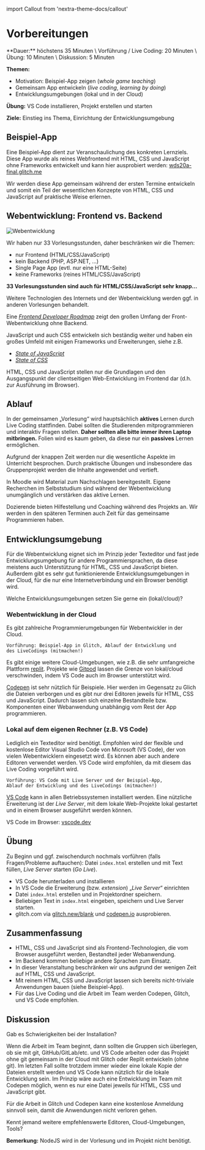 import Callout from 'nextra-theme-docs/callout'

# Vorbereitungen

<Callout>
  **Dauer:** höchstens 35 Minuten \
  Vorführung / Live Coding: 20 Minuten \
  Übung: 10 Minuten \
  Diskussion: 5 Minuten

  **Themen:**
  - Motivation: Beispiel-App zeigen (_whole game teaching_)
  - Gemeinsam App entwickeln (_live coding_, _learning by doing_)
  - Entwicklungsumgebungen (lokal und in der Cloud)

  **Übung:** VS Code installieren, Projekt erstellen und starten

  **Ziele:** Einstieg ins Thema, Einrichtung der Entwicklungsumgebung
</Callout>

## Beispiel-App

Eine Beispiel-App dient zur Veranschaulichung des konkreten Lernziels. 
Diese App wurde als reines Webfrontend mit HTML, CSS und JavaScript 
ohne Frameworks entwickelt und kann hier ausprobiert werden:
[wds20a-final.glitch.me](https://wds20a-final.glitch.me)

Wir werden diese App gemeinsam während der ersten Termine
entwickeln und somit ein Teil der wesentlichen Konzepte
von HTML, CSS und JavaScript auf praktische Weise erlernen.

## Webentwicklung: Frontend vs. Backend

![Webentwicklung](/images/web-prog/web-development.png)

Wir haben nur 33 Vorlesungsstunden, daher beschränken wir die Themen:

- nur Frontend (HTML/CSS/JavaScript)
- kein Backend (PHP, ASP.NET, …)
- Single Page App (evtl. nur eine HTML-Seite)
- keine Frameworks (reines HTML/CSS/JavaScript)

**33 Vorlesungsstunden sind auch für HTML/CSS/JavaScript sehr knapp…**

Weitere Technologien des Internets und der Webentwicklung 
werden ggf. in anderen Vorlesungen behandelt.

Eine [_Frontend Developer Roadmap_](https://roadmap.sh) zeigt den 
großen Umfang der Front-Webentwicklung ohne Backend.

JavaScript und auch CSS entwickeln sich beständig weiter und haben ein großes Umfeld mit einigen Frameworks und Erweiterungen, siehe z.B.

- [_State of JavaScript_](https://stateofjs.com)
- [_State of CSS_](https://stateofcss.com)

HTML, CSS und JavaScript stellen nur die Grundlagen und den Ausgangspunkt der clientseitigen Web-Entwicklung im Frontend dar (d.h. zur Ausführung im Browser).

## Ablauf

In der gemeinsamen „Vorlesung“ wird hauptsächlich **aktives** Lernen
durch Live Coding stattfinden. Dabei sollten die Studierenden
mitprogrammieren und interaktiv Fragen stellen. **Daher sollten alle 
bitte immer ihren Laptop mitbringen.** Folien wird es kaum geben, 
da diese nur ein **passives** Lernen ermöglichen. 

Aufgrund der knappen Zeit werden nur die wesentliche Aspekte im Unterricht 
besprochen. Durch praktische Übungen und insbesondere das Gruppenprojekt 
werden die Inhalte angewendet und vertieft. 

In Moodle wird Material zum Nachschlagen bereitgestellt. Eigene Recherchen
im Selbststudium sind während der Webentwicklung unumgänglich und 
verstärken das aktive Lernen. 

Dozierende bieten Hilfestellung und Coaching während des Projekts an. 
Wir werden in den späteren Terminen auch Zeit für das gemeinsame
Programmieren haben.

## Entwicklungsumgebung

Für die Webentwicklung eignet sich im Prinzip jeder Texteditor und 
fast jede Entwicklungsumgebung für andere Programmiersprachen, da
diese meistens auch Unterstützung für HTML, CSS und JavaScript bieten.
Außerdem gibt es sehr gut funktionierende Entwicklungsumgebungen in 
der Cloud, für die nur eine Internetverbindung und ein Browser benötigt wird.

<Callout type="warning">
Welche Entwicklungsumgebungen setzen Sie gerne ein (lokal/cloud)?
</Callout>

### Webentwicklung in der Cloud

Es gibt zahlreiche Programmierumgebungen für Webentwickler in
der Cloud. 

```
Vorführung: Beispiel-App in Glitch, Ablauf der Entwicklung und 
des LiveCodings (mitmachen!)
```

Es gibt einige weitere Cloud-Umgebungen, wie z.B. die sehr umfangreiche
Plattform [replit](https://replit.com). Projekte wie 
[Gitpod](https://www.gitpod.io) lassen die Grenze von lokal/cloud 
verschwinden, indem VS Code auch im Browser unterstützt wird.

[Codepen](https://codepen.io) ist sehr nützlich für Beispiele. 
Hier werden im Gegensatz zu Glich die Dateien verborgen
und es gibt nur drei Editoren jeweils für HTML, CSS und JavaScript. 
Dadurch lassen sich einzelne Bestandteile bzw. Komponenten einer
Webanwendung unabhängig vom Rest der App programmieren.

### Lokal auf dem eigenen Rechner (z.B. VS Code)

Lediglich ein Texteditor wird benötigt. Empfohlen wird der flexible und
kostenlose Editor Visual Studio Code von Microsoft (VS Code), der von
vielen Webentwicklern eingesetzt wird. Es können aber auch andere Editoren
verwendet werden. VS Code wird empfohlen, da mit diesem das Live Coding
vorgeführt wird. 

```
Vorführung: VS Code mit Live Server und der Beispiel-App, 
Ablauf der Entwicklung und des LiveCodings (mitmachen!)
```

[VS Code](https://code.visualstudio.com) kann in allen Betriebssystemen
installiert werden. Eine nützliche Erweiterung ist der _Live Server_,
mit dem lokale Web-Projekte lokal gestartet und in einem Browser 
ausgeführt werden können.

VS Code im Browser: [vscode.dev](https://vscode.dev/)

## Übung

Zu Beginn und ggf. zwischendurch nochmals vorführen 
(falls Fragen/Probleme auftauchen): Datei `index.html` erstellen und
mit Text füllen, _Live Server_ starten (_Go Live_).

- VS Code herunterladen und installieren
- In VS Code die Erweiterung (bzw. _extension_) „_Live Server_“ einrichten
- Datei `index.html` erstellen und in Projektordner speichern.
- Beliebigen Text in `index.html` eingeben, speichern und Live Server starten.
- glitch.com via [glitch.new/blank](https://www.glitch.new/blank) und [codepen.io](https://codepen.io) ausprobieren.

## Zusammenfassung

- HTML, CSS und JavaScript sind als Frontend-Technologien, die vom Browser ausgeführt werden, Bestandteil jeder Webanwendung.
- Im Backend kommen beliebige andere Sprachen zum Einsatz.
- In dieser Veranstaltung beschränken wir uns aufgrund der wenigen Zeit auf HTML, CSS und JavaScript.
- Mit reinem HTML, CSS und JavaScript lassen sich bereits nicht-triviale Anwendungen bauen (siehe Beispiel-App).
- Für das Live Coding und die Arbeit im Team werden Codepen, Glitch, und VS Code empfohlen.

## Diskussion

Gab es Schwierigkeiten bei der Installation? 

Wenn die Arbeit im Team beginnt, dann sollten die Gruppen sich überlegen, 
ob sie mit git, GitHub/GitLab/etc. und VS Code arbeiten oder das Projekt
ohne git gemeinsam in der Cloud mit Glitch oder Replit entwickeln (ohne git).
Im letzten Fall sollte trotzdem immer wieder eine lokale Kopie der Dateien
erstellt werden und VS Code kann nützlich für die lokale Entwicklung sein.
Im Prinzip wäre auch eine Entwicklung im Team mit Codepen möglich, wenn
es nur eine Datei jeweils für HTML, CSS und JavaScript gibt.

Für die Arbeit in Glitch und Codepen kann eine kostenlose Anmeldung 
sinnvoll sein, damit die Anwendungen nicht verloren gehen.

Kennt jemand weitere empfehlenswerte Editoren, Cloud-Umgebungen, Tools?

**Bemerkung:** NodeJS wird in der Vorlesung und im Projekt nicht benötigt.
